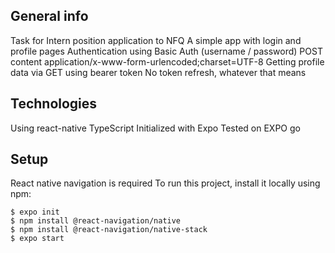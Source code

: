 ## General info

Task for Intern position application to NFQ
A simple app with login and profile pages
Authentication using Basic Auth (username / password)
POST content application/x-www-form-urlencoded;charset=UTF-8
Getting profile data via GET using bearer token
No token refresh, whatever that means

## Technologies

Using react-native
TypeScript
Initialized with Expo
Tested on EXPO go

## Setup

React native navigation is required
To run this project, install it locally using npm:

```
$ expo init
$ npm install @react-navigation/native
$ npm install @react-navigation/native-stack
$ expo start
```
